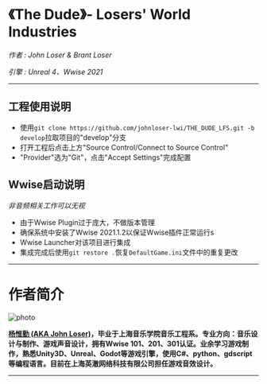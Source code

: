 # 《The Dude》- Losers' World Industries
*作者 : John Loser & Brant Loser*

*引擎 : Unreal 4、Wwise 2021*
___
## 工程使用说明
* 使用`git clone https://github.com/johnloser-lwi/THE_DUDE_LFS.git -b develop`拉取项目的"develop"分支
* 打开工程后点击上方"Source Control/Connect to Source Control"
* "Provider"选为"Git"，点击"Accept Settings"完成配置

## Wwise启动说明
*非音频相关工作可以无视*
* 由于Wwise Plugin过于庞大，不做版本管理
* 确保系统中安装了Wwise 2021.1.2以保证Wwise插件正常运行s
* Wwise Launcher对该项目进行集成
* 集成完成后使用`git restore .`恢复`DefaultGame.ini`文件中的重复更改

___

# 作者简介
![photo](https://losersworldindustries.com/wp-content/uploads/2021/07/WechatIMG121-1536x583.jpeg)

**[杨惟勤 (AKA John Loser)](https://losersworldindustries.com/john-yang)，毕业于上海音乐学院音乐工程系。专业方向：音乐设计与制作、游戏声音设计，拥有Wwise 101、201、301认证。业余学习游戏制作，熟悉Unity3D、Unreal、Godot等游戏引擎，使用C#、python、gdscript等编程语言。目前在上海英澈网络科技有限公司担任游戏音效设计。**
___

